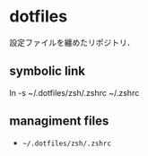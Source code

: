 dotfiles
===
設定ファイルを纏めたリポジトリ．  

symbolic link
---
ln -s ~/.dotfiles/zsh/.zshrc ~/.zshrc

managiment files
---
- `~/.dotfiles/zsh/.zshrc`
